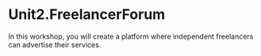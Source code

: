 # Unit2.FreelancerForum
In this workshop, you will create a platform where independent freelancers can advertise their services. 
